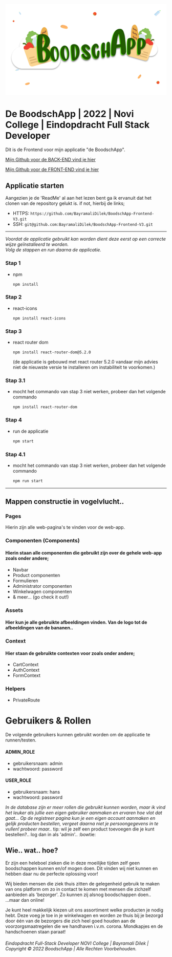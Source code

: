 
![BoodschApp](src/assets/LOGO%20BoodschApp.png "BoodschApp Logo")

# De BoodschApp | 2022 | Novi College | Eindopdracht Full Stack Developer

Dit is de Frontend voor mijn applicatie "de BoodschApp".

[Mijn Github voor de BACK-END vind je hier](https://github.com/BayramaliDilek/BoodschApp-Backend-V3)

[Mijn Github voor de FRONT-END vind je hier](https://github.com/BayramaliDilek/BoodschApp-Frontend-V3)


## Applicatie starten

Aangezien je de 'ReadMe' al aan het lezen bent ga ik ervanuit dat het clonen van de repository gelukt is.
if not, hierbij de links;

- HTTPS: `https://github.com/BayramaliDilek/BoodschApp-Frontend-V3.git`
- SSH: `git@github.com:BayramaliDilek/BoodschApp-Frontend-V3.git`

---
<i>Voordat de applicatie gebruikt kan worden dient deze eerst op een correcte wijze geïnstalleerd te worden.</br>
Volg de stappen en run daarna de applicatie.</i>

### Stap 1
* npm
  ```
  npm install
  ```
  
### Stap 2
* react-icons
  ```
  npm install react-icons
  ```

### Stap 3
* react router dom
  ```
  npm install react-router-dom@5.2.0
  ```
  (de applicatie is gebouwd met react router 5.2.0 vandaar mijn advies niet de nieuwste versie te installeren om instabiliteit te voorkomen.)

### Stap 3.1
* mocht het commando van stap 3 niet werken, probeer dan het volgende commando
  ```
  npm install react-router-dom
  ```


### Stap 4
* run de applicatie
  ```sh
  npm start
  ```
### Stap 4.1
* mocht het commando van stap 3 niet werken, probeer dan het volgende commando
  ```sh
  npm run start
  ```
---

## Mappen constructie in vogelvlucht..


### Pages
Hierin zijn alle web-pagina's te vinden voor de web-app.

### Componenten (Components)
#### Hierin staan alle componenten die gebruikt zijn over de gehele web-app zoals onder andere;
- Navbar
- Product componenten
- Formulieren
- Administrator componenten
- Winkelwagen componenten
- & meer...  (go check it out!)

### Assets
#### Hier kun je alle gebruikte afbeeldingen vinden. Van de logo tot de afbeeldingen van de bananen..

### Context
#### Hier staan de gebruikte contexten voor zoals onder andere;
- CartContext
- AuthContext
- FormContext

### Helpers
- PrivateRoute

# Gebruikers & Rollen

De volgende gebruikers kunnen gebruikt worden om de applicatie te runnen/testen.

#### ADMIN_ROLE
- gebruikersnaam: admin
- wachtwoord: password

#### USER_ROLE
- gebruikersnaam: hans
- wachtwoord: password

<i>In de database zijn er meer rollen die gebruikt kunnen worden, maar ik vind het leuker als
jullie een eigen gebruiker aanmaken en ervaren hoe vlot dat gaat... Op de registreer pagina kun je een eigen account aanmaken
en gelijk producten bestellen, vergeet daarna niet je persoongegevens in te vullen! probeer maar..</i>
tip: wil je zelf een product toevoegen die je kunt bestellen?.. log dan in als 'admin'.. :bowtie:


## Wie.. wat.. hoe?

Er zijn een heleboel zieken die in deze moeilijke tijden zelf geen boodschappen kunnen en/of
mogen doen. Dit vinden wij niet kunnen en hebben daar nu de perfecte oplossing voor!

Wij bieden mensen die ziek thuis zitten de gelegenheid gebruik te maken van ons platform om zo
in contact te komen met mensen die zichzelf
aanbieden als 'bezorger'. Zo kunnen zij alsnog boodschappen doen.. ...maar dan online!

Je kunt heel makkelijk kiezen uit ons assortiment welke producten je nodig hebt. Deze voeg je toe in je winkelwagen en
worden ze thuis bij je
bezorgd door één van de bezorgers die zich heel goed houden aan de voorzorgsmaatregelen die we handhaven i.v.m. corona. Mondkapjes
en de handschoenen staan paraat!



###### Eindopdracht Full-Stack Developer NOVI College | Bayramali Dilek | Copyright © 2022 BoodschApp | Alle Rechten Voorbehouden.